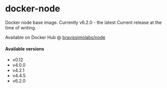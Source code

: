 # docker-node
Docker node base image. Currently v6.2.0 - the latest Current release at the time of writing.

Available on Docker Hub @ [bravissimolabs/node](https://hub.docker.com/r/bravissimolabs/node)

#### Available versions
- v0.12
- v4.0.0
- v4.2.1
- v4.4.5
- v6.2.0
